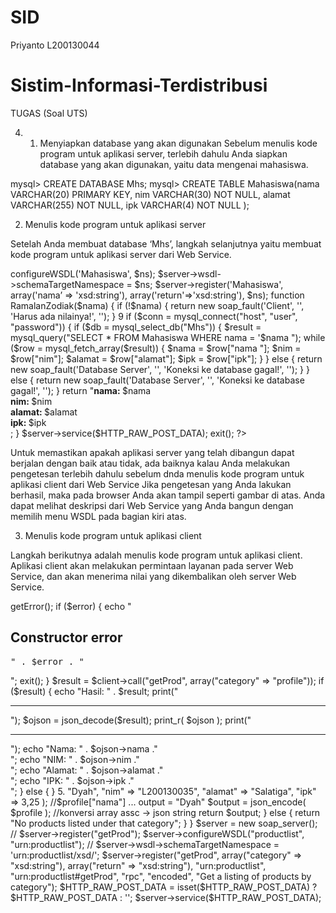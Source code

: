 # SID
Priyanto
L200130044

# Sistim-Informasi-Terdistribusi
TUGAS (Soal UTS)

4.	1. Menyiapkan database yang akan digunakan
Sebelum menulis kode program untuk aplikasi server, terlebih dahulu Anda siapkan database yang akan digunakan, yaitu data mengenai mahasiswa.

mysql> CREATE DATABASE Mhs;
mysql> CREATE TABLE Mahasiswa(nama VARCHAR(20) PRIMARY KEY, nim
VARCHAR(30) NOT NULL, alamat VARCHAR(255) NOT NULL, ipk
VARCHAR(4)
NOT NULL
);

2. Menulis kode program untuk aplikasi server

Setelah Anda membuat database ‘Mhs’, langkah selanjutnya yaitu membuat kode program untuk aplikasi server dari Web Service.

<?
require_once('nusoap.php');
$ns = "http://localhost:libnusoap/";
$server = new soap_server;
$server->configureWSDL('Mahasiswa', $ns);
$server->wsdl->schemaTargetNamespace = $ns;
$server->register('Mahasiswa', array('nama’ => 'xsd:string'),
array('return'=>'xsd:string'), $ns);
function RamalanZodiak($nama) {
if (!$nama) {
return new soap_fault('Client', '', 'Harus ada nilainya!', '');
}
9
if ($conn = mysql_connect("host", "user", "password")) {
if ($db = mysql_select_db("Mhs")) {
$result = mysql_query("SELECT * FROM Mahasiswa WHERE
nama = '$nama ");
while ($row = mysql_fetch_array($result)) {
$nama = $row["nama "];
$nim = $row["nim"];
$alamat = $row["alamat"];
$ipk = $row["ipk"];
}
} else {
return new soap_fault('Database Server', '', 'Koneksi ke
database gagal!', '');
}
} else {
return new soap_fault('Database Server', '', 'Koneksi ke database
gagal!', '');
}
return "<b>nama: </b>$nama<br>
<b>nim: </b>$nim<br>
<b>alamat: </b>$alamat<br>
<b>ipk: </b>$ipk<br>;
}
$server->service($HTTP_RAW_POST_DATA);
exit();
?>
Untuk memastikan apakah aplikasi server yang telah dibangun dapat berjalan dengan baik atau tidak, ada baiknya kalau Anda melakukan pengetesan terlebih dahulu sebelum dnda menulis kode program untuk aplikasi client dari Web Service Jika pengetesan yang Anda lakukan berhasil, maka pada browser Anda akan tampil seperti gambar di atas. Anda dapat melihat deskripsi dari Web Service yang Anda bangun dengan memilih menu WSDL pada bagian kiri atas. 

3. 	Menulis kode program untuk aplikasi client

Langkah berikutnya adalah menulis kode program untuk aplikasi client. Aplikasi client akan melakukan permintaan layanan pada server Web Service, dan akan menerima nilai yang dikembalikan oleh server Web Service.

<?php
require_once "lib/nusoap.php";

$wsdl = "http://localhost/sid/soapjsonserver.php?wsdl"; 
$client = new nusoap_client($wsdl,'wsdl');

$error = $client->getError(); 
if ($error) {
    echo "<h2>Constructor error</h2><pre>" . $error . "</pre>";
    exit(); 
}


$result = $client->call("getProd", array("category" => "profile"));

if ($result) {
    echo "Hasil: "  . $result; 
    print("<hr>");
    $ojson = json_decode($result);
    print_r( $ojson );
    print("<hr>");
    echo "Nama: " . $ojson->nama ."<br>";
    echo "NIM: " . $ojson->nim ."<br>";
    echo "Alamat: " . $ojson->alamat ."<br>";
    echo "IPK: " . $ojson->ipk ."<br>";

} else {

}


5.
<?php
require_once "lib/nusoap.php";


	function getProd($category) {
		if ($category == "profile") {
			
			
			$buku = array("The WordPress Anthology",
				"PHP Master: Write Cutting Edge Code",
				"Build Your Own Website the Right Way");
			
			
			$profile = array(
					"nama" => "Dyah",
					"nim" => "L200130035",
					"alamat" => "Salatiga",
					"ipk" => 3,25
			);

			//$profile["nama"]   ... output = "Dyah" 
			
			
			$output = json_encode( $profile );  //konversi array assc -> json string
			
			return  $output;
		}
		else {
			return "No products listed under that category";
		}
	}

$server = new soap_server();
// $server->register("getProd");

$server->configureWSDL("productlist", "urn:productlist");
// $server->wsdl->schemaTargetNamespace = 'urn:productlist/xsd/';
$server->register("getProd",
	array("category" => "xsd:string"),
	array("return" => "xsd:string"),
    "urn:productlist",
    "urn:productlist#getProd",
    "rpc",
    "encoded",
    "Get a listing of products by category");

$HTTP_RAW_POST_DATA = isset($HTTP_RAW_POST_DATA) ? $HTTP_RAW_POST_DATA : '';
$server->service($HTTP_RAW_POST_DATA);



